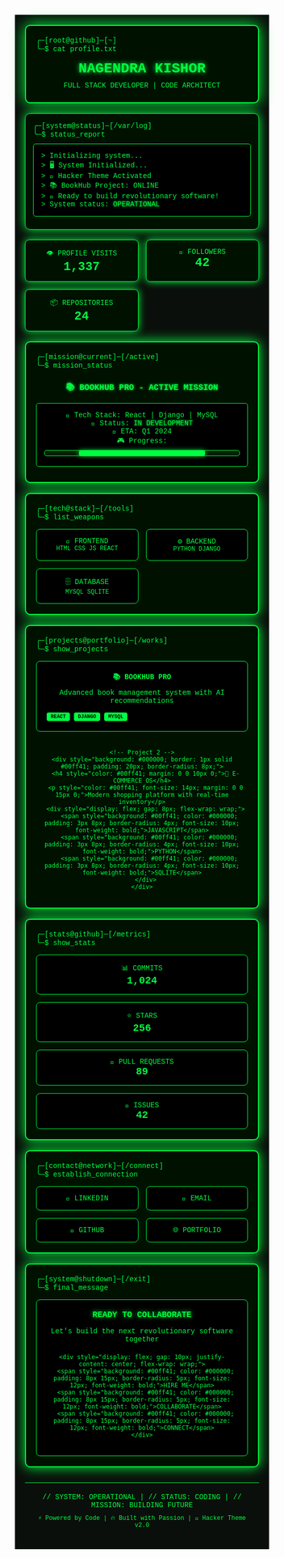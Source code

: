 <!-- HACKER TERMINAL THEME -->
<div align="center" style="background: #0a0f0b; color: #00ff41; font-family: 'Courier New', monospace; padding: 20px;">

<!-- TERMINAL HEADER -->
<div style="background: #001100; border: 2px solid #00ff41; border-radius: 10px; padding: 20px; margin-bottom: 20px; box-shadow: 0 0 30px #00ff41;">
  <div style="color: #00ff41; text-align: left; margin-bottom: 15px;">
    <span style="color: #00ff41;">╭─</span><span style="color: #00ff41;">[</span><span style="color: #00ff41;">root@github</span><span style="color: #00ff41;">]</span><span style="color: #00ff41;">─[</span><span style="color: #00ff41;">~</span><span style="color: #00ff41;">]</span><br>
    <span style="color: #00ff41;">╰─$ cat profile.txt</span>
  </div>
  
  <h1 style="color: #00ff41; text-shadow: 0 0 10px #00ff41; margin: 10px 0;">
    NAGENDRA KISHOR
  </h1>
  <p style="color: #00ff41; margin: 5px 0;">FULL STACK DEVELOPER | CODE ARCHITECT</p>
</div>

<!-- SYSTEM STATUS -->
<div style="background: #001100; border: 1px solid #00ff41; border-radius: 10px; padding: 15px; margin: 20px 0; box-shadow: 0 0 20px #00ff41;">
  <div style="color: #00ff41; text-align: left;">
    <span style="color: #00ff41;">╭─</span><span style="color: #00ff41;">[</span><span style="color: #00ff41;">system@status</span><span style="color: #00ff41;">]</span><span style="color: #00ff41;">─[</span><span style="color: #00ff41;">/var/log</span><span style="color: #00ff41;">]</span><br>
    <span style="color: #00ff41;">╰─$ status_report</span>
  </div>
  
  <!-- CONSOLE OUTPUT VISIBLE IN UI -->
  <div style="background: #000000; border: 1px solid #00ff41; padding: 15px; margin: 10px 0; border-radius: 5px; text-align: left; font-family: 'Courier New', monospace;">
    <span style="color: #00ff41;">></span> <span style="color: #00ff41;">Initializing system...</span><br>
    <span style="color: #00ff41;">></span> <span style="color: #00ff41;">🖥️  System Initialized...</span><br>
    <span style="color: #00ff41;">></span> <span style="color: #00ff41;">💚 Hacker Theme Activated</span><br>
    <span style="color: #00ff41;">></span> <span style="color: #00ff41;">📚 BookHub Project: ONLINE</span><br>
    <span style="color: #00ff41;">></span> <span style="color: #00ff41;">🚀 Ready to build revolutionary software!</span><br>
    <span style="color: #00ff41;">></span> <span style="color: #00ff41;">System status: <span style="color: #00ff41; text-shadow: 0 0 5px #00ff41;">OPERATIONAL</span></span>
  </div>
</div>

<!-- PROFILE COUNTERS -->
<div style="display: grid; grid-template-columns: repeat(auto-fit, minmax(200px, 1fr)); gap: 15px; margin: 20px 0;">
  <div style="background: #001100; border: 1px solid #00ff41; padding: 15px; border-radius: 8px; box-shadow: 0 0 15px #00ff41;">
    <span style="color: #00ff41;">👁️ PROFILE VISITS</span><br>
    <span style="color: #00ff41; font-size: 24px; font-weight: bold;">1,337</span>
  </div>
  <div style="background: #001100; border: 1px solid #00ff41; padding: 15px; border-radius: 8px; box-shadow: 0 0 15px #00ff41;">
    <span style="color: #00ff41;">👥 FOLLOWERS</span><br>
    <span style="color: #00ff41; font-size: 24px; font-weight: bold;">42</span>
  </div>
  <div style="background: #001100; border: 1px solid #00ff41; padding: 15px; border-radius: 8px; box-shadow: 0 0 15px #00ff41;">
    <span style="color: #00ff41;">📦 REPOSITORIES</span><br>
    <span style="color: #00ff41; font-size: 24px; font-weight: bold;">24</span>
  </div>
</div>

<!-- CURRENT MISSION -->
<div style="background: #001100; border: 2px solid #00ff41; border-radius: 10px; padding: 20px; margin: 20px 0; box-shadow: 0 0 25px #00ff41;">
  <div style="color: #00ff41; text-align: left; margin-bottom: 15px;">
    <span style="color: #00ff41;">╭─</span><span style="color: #00ff41;">[</span><span style="color: #00ff41;">mission@current</span><span style="color: #00ff41;">]</span><span style="color: #00ff41;">─[</span><span style="color: #00ff41;">/active</span><span style="color: #00ff41;">]</span><br>
    <span style="color: #00ff41;">╰─$ mission_status</span>
  </div>
  
  <h3 style="color: #00ff41; text-shadow: 0 0 5px #00ff41;">📚 BOOKHUB PRO - ACTIVE MISSION</h3>
  <div style="background: #000000; border: 1px solid #00ff41; padding: 15px; margin: 10px 0; border-radius: 5px;">
    <span style="color: #00ff41;">🔧 Tech Stack: </span><span style="color: #00ff41;">React | Django | MySQL</span><br>
    <span style="color: #00ff41;">🎯 Status: </span><span style="color: #00ff41; text-shadow: 0 0 5px #00ff41;">IN DEVELOPMENT</span><br>
    <span style="color: #00ff41;">📅 ETA: </span><span style="color: #00ff41;">Q1 2024</span><br>
    <span style="color: #00ff41;">🎮 Progress: </span>
    <div style="background: #002200; border: 1px solid #00ff41; border-radius: 5px; margin: 5px 0;">
      <div style="background: #00ff41; width: 65%; height: 10px; border-radius: 3px; box-shadow: 0 0 10px #00ff41;"></div>
    </div>
  </div>
</div>

<!-- TECH STACK -->
<div style="background: #001100; border: 2px solid #00ff41; border-radius: 10px; padding: 20px; margin: 20px 0; box-shadow: 0 0 25px #00ff41;">
  <div style="color: #00ff41; text-align: left; margin-bottom: 15px;">
    <span style="color: #00ff41;">╭─</span><span style="color: #00ff41;">[</span><span style="color: #00ff41;">tech@stack</span><span style="color: #00ff41;">]</span><span style="color: #00ff41;">─[</span><span style="color: #00ff41;">/tools</span><span style="color: #00ff41;">]</span><br>
    <span style="color: #00ff41;">╰─$ list_weapons</span>
  </div>

  <div style="display: grid; grid-template-columns: repeat(auto-fit, minmax(150px, 1fr)); gap: 15px;">
    <div style="background: #000000; border: 1px solid #00ff41; padding: 15px; border-radius: 8px; text-align: center;">
      <span style="color: #00ff41;">🎨 FRONTEND</span><br>
      <span style="color: #00ff41; font-size: 12px;">HTML CSS JS REACT</span>
    </div>
    <div style="background: #000000; border: 1px solid #00ff41; padding: 15px; border-radius: 8px; text-align: center;">
      <span style="color: #00ff41;">⚙️ BACKEND</span><br>
      <span style="color: #00ff41; font-size: 12px;">PYTHON DJANGO</span>
    </div>
    <div style="background: #000000; border: 1px solid #00ff41; padding: 15px; border-radius: 8px; text-align: center;">
      <span style="color: #00ff41;">🗄️ DATABASE</span><br>
      <span style="color: #00ff41; font-size: 12px;">MYSQL SQLITE</span>
    </div>
  </div>
</div>

<!-- PROJECTS TERMINAL -->
<div style="background: #001100; border: 2px solid #00ff41; border-radius: 10px; padding: 20px; margin: 20px 0; box-shadow: 0 0 25px #00ff41;">
  <div style="color: #00ff41; text-align: left; margin-bottom: 15px;">
    <span style="color: #00ff41;">╭─</span><span style="color: #00ff41;">[</span><span style="color: #00ff41;">projects@portfolio</span><span style="color: #00ff41;">]</span><span style="color: #00ff41;">─[</span><span style="color: #00ff41;">/works</span><span style="color: #00ff41;">]</span><br>
    <span style="color: #00ff41;">╰─$ show_projects</span>
  </div>

  <div style="display: grid; grid-template-columns: repeat(auto-fit, minmax(300px, 1fr)); gap: 20px;">
    <!-- Project 1 -->
    <div style="background: #000000; border: 1px solid #00ff41; padding: 20px; border-radius: 8px;">
      <h4 style="color: #00ff41; margin: 0 0 10px 0;">📚 BOOKHUB PRO</h4>
      <p style="color: #00ff41; font-size: 14px; margin: 0 0 15px 0;">Advanced book management system with AI recommendations</p>
      <div style="display: flex; gap: 8px; flex-wrap: wrap;">
        <span style="background: #00ff41; color: #000000; padding: 3px 8px; border-radius: 4px; font-size: 10px; font-weight: bold;">REACT</span>
        <span style="background: #00ff41; color: #000000; padding: 3px 8px; border-radius: 4px; font-size: 10px; font-weight: bold;">DJANGO</span>
        <span style="background: #00ff41; color: #000000; padding: 3px 8px; border-radius: 4px; font-size: 10px; font-weight: bold;">MYSQL</span>
      </div>
    </div>

    <!-- Project 2 -->
    <div style="background: #000000; border: 1px solid #00ff41; padding: 20px; border-radius: 8px;">
      <h4 style="color: #00ff41; margin: 0 0 10px 0;">🛒 E-COMMERCE OS</h4>
      <p style="color: #00ff41; font-size: 14px; margin: 0 0 15px 0;">Modern shopping platform with real-time inventory</p>
      <div style="display: flex; gap: 8px; flex-wrap: wrap;">
        <span style="background: #00ff41; color: #000000; padding: 3px 8px; border-radius: 4px; font-size: 10px; font-weight: bold;">JAVASCRIPT</span>
        <span style="background: #00ff41; color: #000000; padding: 3px 8px; border-radius: 4px; font-size: 10px; font-weight: bold;">PYTHON</span>
        <span style="background: #00ff41; color: #000000; padding: 3px 8px; border-radius: 4px; font-size: 10px; font-weight: bold;">SQLITE</span>
      </div>
    </div>
  </div>
</div>

<!-- GITHUB STATS TERMINAL -->
<div style="background: #001100; border: 2px solid #00ff41; border-radius: 10px; padding: 20px; margin: 20px 0; box-shadow: 0 0 25px #00ff41;">
  <div style="color: #00ff41; text-align: left; margin-bottom: 15px;">
    <span style="color: #00ff41;">╭─</span><span style="color: #00ff41;">[</span><span style="color: #00ff41;">stats@github</span><span style="color: #00ff41;">]</span><span style="color: #00ff41;">─[</span><span style="color: #00ff41;">/metrics</span><span style="color: #00ff41;">]</span><br>
    <span style="color: #00ff41;">╰─$ show_stats</span>
  </div>

  <div style="display: grid; grid-template-columns: repeat(auto-fit, minmax(250px, 1fr)); gap: 15px;">
    <div style="background: #000000; border: 1px solid #00ff41; padding: 15px; border-radius: 8px;">
      <span style="color: #00ff41;">📊 COMMITS</span><br>
      <span style="color: #00ff41; font-size: 20px; font-weight: bold;">1,024</span>
    </div>
    <div style="background: #000000; border: 1px solid #00ff41; padding: 15px; border-radius: 8px;">
      <span style="color: #00ff41;">⭐ STARS</span><br>
      <span style="color: #00ff41; font-size: 20px; font-weight: bold;">256</span>
    </div>
    <div style="background: #000000; border: 1px solid #00ff41; padding: 15px; border-radius: 8px;">
      <span style="color: #00ff41;">🔀 PULL REQUESTS</span><br>
      <span style="color: #00ff41; font-size: 20px; font-weight: bold;">89</span>
    </div>
    <div style="background: #000000; border: 1px solid #00ff41; padding: 15px; border-radius: 8px;">
      <span style="color: #00ff41;">🐛 ISSUES</span><br>
      <span style="color: #00ff41; font-size: 20px; font-weight: bold;">42</span>
    </div>
  </div>
</div>

<!-- CONTACT TERMINAL -->
<div style="background: #001100; border: 2px solid #00ff41; border-radius: 10px; padding: 20px; margin: 20px 0; box-shadow: 0 0 25px #00ff41;">
  <div style="color: #00ff41; text-align: left; margin-bottom: 15px;">
    <span style="color: #00ff41;">╭─</span><span style="color: #00ff41;">[</span><span style="color: #00ff41;">contact@network</span><span style="color: #00ff41;">]</span><span style="color: #00ff41;">─[</span><span style="color: #00ff41;">/connect</span><span style="color: #00ff41;">]</span><br>
    <span style="color: #00ff41;">╰─$ establish_connection</span>
  </div>

  <div style="display: grid; grid-template-columns: repeat(auto-fit, minmax(150px, 1fr)); gap: 15px;">
    <a href="https://linkedin.com/in/your-profile" style="text-decoration: none;">
      <div style="background: #000000; border: 1px solid #00ff41; padding: 15px; border-radius: 8px; text-align: center; transition: all 0.3s;">
        <span style="color: #00ff41;">💼 LINKEDIN</span>
      </div>
    </a>
    <a href="mailto:your-email@example.com" style="text-decoration: none;">
      <div style="background: #000000; border: 1px solid #00ff41; padding: 15px; border-radius: 8px; text-align: center; transition: all 0.3s;">
        <span style="color: #00ff41;">📧 EMAIL</span>
      </div>
    </a>
    <a href="https://github.com/your-profile" style="text-decoration: none;">
      <div style="background: #000000; border: 1px solid #00ff41; padding: 15px; border-radius: 8px; text-align: center; transition: all 0.3s;">
        <span style="color: #00ff41;">🐙 GITHUB</span>
      </div>
    </a>
    <a href="https://your-portfolio.com" style="text-decoration: none;">
      <div style="background: #000000; border: 1px solid #00ff41; padding: 15px; border-radius: 8px; text-align: center; transition: all 0.3s;">
        <span style="color: #00ff41;">🌐 PORTFOLIO</span>
      </div>
    </a>
  </div>
</div>

<!-- SYSTEM SHUTDOWN -->
<div style="background: #001100; border: 2px solid #00ff41; border-radius: 10px; padding: 20px; margin: 20px 0; box-shadow: 0 0 25px #00ff41;">
  <div style="color: #00ff41; text-align: left; margin-bottom: 15px;">
    <span style="color: #00ff41;">╭─</span><span style="color: #00ff41;">[</span><span style="color: #00ff41;">system@shutdown</span><span style="color: #00ff41;">]</span><span style="color: #00ff41;">─[</span><span style="color: #00ff41;">/exit</span><span style="color: #00ff41;">]</span><br>
    <span style="color: #00ff41;">╰─$ final_message</span>
  </div>

  <div style="background: #000000; border: 1px solid #00ff41; padding: 20px; border-radius: 8px; text-align: center;">
    <h3 style="color: #00ff41; margin: 0 0 15px 0; text-shadow: 0 0 10px #00ff41;">READY TO COLLABORATE</h3>
    <p style="color: #00ff41; margin: 0 0 20px 0;">Let's build the next revolutionary software together</p>
    
    <div style="display: flex; gap: 10px; justify-content: center; flex-wrap: wrap;">
      <span style="background: #00ff41; color: #000000; padding: 8px 15px; border-radius: 5px; font-size: 12px; font-weight: bold;">HIRE ME</span>
      <span style="background: #00ff41; color: #000000; padding: 8px 15px; border-radius: 5px; font-size: 12px; font-weight: bold;">COLLABORATE</span>
      <span style="background: #00ff41; color: #000000; padding: 8px 15px; border-radius: 5px; font-size: 12px; font-weight: bold;">CONNECT</span>
    </div>
  </div>
</div>

<!-- FOOTER -->
<div style="color: #00ff41; text-align: center; margin-top: 30px; padding: 20px; border-top: 1px solid #00ff41;">
  <p style="margin: 0; color: #00ff41;">
    <span style="color: #00ff41;">// SYSTEM: OPERATIONAL</span> | 
    <span style="color: #00ff41;">// STATUS: CODING</span> | 
    <span style="color: #00ff41;">// MISSION: BUILDING FUTURE</span>
  </p>
  <p style="margin: 10px 0 0 0; color: #00ff41; font-size: 12px;">
    ⚡ Powered by Code | 🔥 Built with Passion | 💚 Hacker Theme v2.0
  </p>
</div>

</div>

<!-- BLINKING CURSOR ANIMATION -->
<style>
  @keyframes blink {
    0%, 50% { opacity: 1; }
    51%, 100% { opacity: 0; }
  }
  
  .cursor {
    animation: blink 1s infinite;
    color: #00ff41;
  }
</style>

<!-- TERMINAL SCRIPT -->
<script>
  // Simulate terminal typing effect
  document.addEventListener('DOMContentLoaded', function() {
    const elements = document.querySelectorAll('[data-type]');
    elements.forEach(el => {
      const text = el.textContent;
      el.textContent = '';
      let i = 0;
      const typeWriter = () => {
        if (i < text.length) {
          el.textContent += text.charAt(i);
          i++;
          setTimeout(typeWriter, 50);
        }
      };
      typeWriter();
    });
  });
</script>
